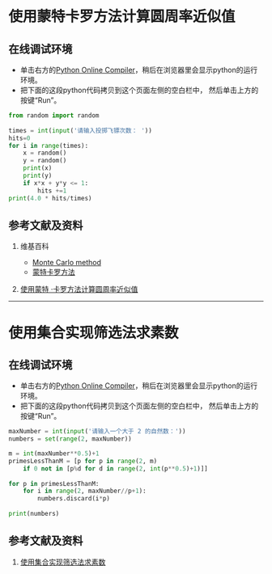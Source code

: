 ﻿# 使用蒙特卡罗方法计算圆周率近似值

## 在线调试环境

- 单击右方的[Python Online Compiler](https://trinket.io/python3/a5bd54189b)，稍后在浏览器里会显示python的运行环境。
- 把下面的这段python代码拷贝到这个页面左侧的空白栏中， 然后单击上方的按键“Run”。

```python
from random import random
 
times = int(input('请输入投掷飞镖次数： '))
hits=0
for i in range(times):     
    x = random()            
    y = random()
    print(x)
    print(y)
    if x*x + y*y <= 1:
        hits +=1
print(4.0 * hits/times)
```

## 参考文献及资料

1. 维基百科
	- [Monte Carlo method](https://en.wikipedia.org/wiki/Monte_Carlo_method) 
	- [蒙特卡罗方法](https://zh.wikipedia.org/wiki/%E8%92%99%E5%9C%B0%E5%8D%A1%E7%BE%85%E6%96%B9%E6%B3%95)

2. [使用蒙特 ·卡罗方法计算圆周率近似值](https://blog.csdn.net/qq_38723677/article/details/82455116)

----------

# 使用集合实现筛选法求素数

## 在线调试环境

- 单击右方的[Python Online Compiler](https://trinket.io/python3/a5bd54189b)，稍后在浏览器里会显示python的运行环境。
- 把下面的这段python代码拷贝到这个页面左侧的空白栏中， 然后单击上方的按键“Run”。

```python
maxNumber = int(input('请输入一个大于 2 的自然数：')) 
numbers = set(range(2, maxNumber))

m = int(maxNumber**0.5)+1 
primesLessThanM = [p for p in range(2, m) 
    if 0 not in [p%d for d in range(2, int(p**0.5)+1)]]
                    
for p in primesLessThanM: 
    for i in range(2, maxNumber//p+1): 
        numbers.discard(i*p)
        
print(numbers)
```

## 参考文献及资料

1. [使用集合实现筛选法求素数](https://blog.csdn.net/weixin_43348689/article/details/102503282)




